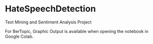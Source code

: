 # HateSpeechDetection
Text Mining and Sentiment Analysis Project


For BerTopic, Graphic Output is available when opening the notebook in Google Colab. 
